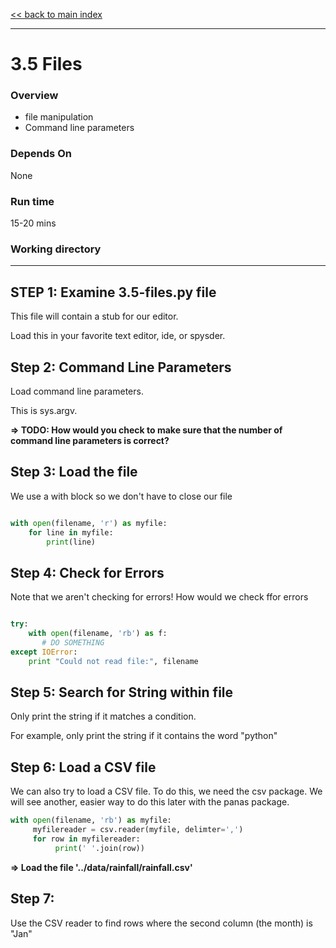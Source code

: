 [<< back to main index](../README.md)

---

3.5 Files
===========
### Overview
- file manipulation
- Command line parameters

### Depends On
None

### Run time
15-20 mins

### Working directory

---

## STEP 1: Examine 3.5-files.py file

This file will contain a stub for our editor.

Load this in your favorite text editor, ide, or spysder.

## Step 2: Command Line Parameters

Load command line parameters.

This is sys.argv.

**=> TODO: How would you check to make sure that the number of command line parameters is correct?**

## Step 3: Load the file

We use a with block so we don't have to close our file


```python

with open(filename, 'r') as myfile:
    for line in myfile:
        print(line)
```

## Step 4: Check for Errors

Note that we aren't checking for errors!  How would we check ffor errors

```python

try:
    with open(filename, 'rb') as f:
       # DO SOMETHING
except IOError:
    print "Could not read file:", filename
```

## Step 5: Search for String within file

Only print the string if it matches a condition.

For example, only print the string if it contains the word "python"


## Step 6: Load a CSV file

We can also try to load a CSV file. To do this, we need the csv package. 
We will see another, easier way to do this later with the panas package.

```python
with open(filename, 'rb') as myfile:
     myfilereader = csv.reader(myfile, delimter=',')
     for row in myfilereader:
          print(' '.join(row))
```

**=> Load the file '../data/rainfall/rainfall.csv'**

## Step 7: 

Use the CSV reader to find rows where the second column (the month) is "Jan"

